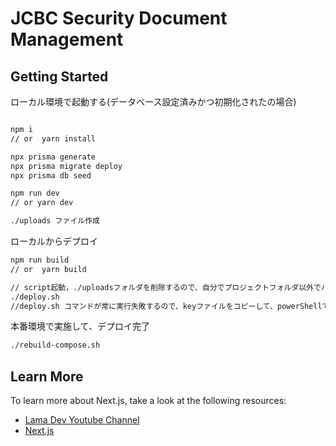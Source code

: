 # JCBC Security Document Management

## Getting Started

ローカル環境で起動する(データベース設定済みかつ初期化されたの場合)
```bash

npm i 
// or  yarn install

npx prisma generate
npx prisma migrate deploy
npx prisma db seed

npm run dev 
// or yarn dev

./uploads ファイル作成
```

ローカルからデプロイ
```bash
npm run build
// or  yarn build

// script起動，./uploadsフォルダを削除するので、自分でプロジェクトフォルダ以外でバックアップしてください。
./deploy.sh 
//deploy.sh コマンドが常に実行失敗するので、keyファイルをコピーして、powerShellで実行しましょう
```

本番環境で実施して、デプロイ完了
```bash
./rebuild-compose.sh
```

## Learn More

To learn more about Next.js, take a look at the following resources:

- [Lama Dev Youtube Channel](https://youtube.com/lamadev) 
- [Next.js](https://nextjs.org/learn)